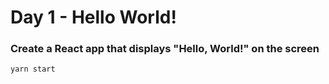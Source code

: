 <h1>Day 1 - Hello World!</h1>
<h3>Create a React app that displays "Hello, World!" on the screen</h3>

```console
yarn start
```